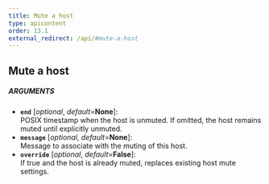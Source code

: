 ```yaml
---
title: Mute a host
type: apicontent
order: 13.1
external_redirect: /api/#mute-a-host
---
```


## Mute a host
##### ARGUMENTS

* **`end`** [*optional*, *default*=**None**]:  
    POSIX timestamp when the host is unmuted. If omitted, the host remains muted until explicitly unmuted.
* **`message`** [*optional*, *default*=**None**]:  
    Message to associate with the muting of this host.
* **`override`** [*optional*, *default*=**False**]:  
    If true and the host is already muted, replaces existing host mute settings.